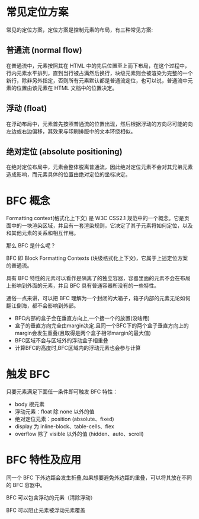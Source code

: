 # 常见定位方案
常见的定位方案，定位方案是控制元素的布局，有三种常见方案:
## 普通流 (normal flow)
在普通流中，元素按照其在 HTML 中的先后位置至上而下布局，在这个过程中，行内元素水平排列，直到当行被占满然后换行，块级元素则会被渲染为完整的一个新行，除非另外指定，否则所有元素默认都是普通流定位，也可以说，普通流中元素的位置由该元素在 HTML 文档中的位置决定。

## 浮动 (float)
在浮动布局中，元素首先按照普通流的位置出现，然后根据浮动的方向尽可能的向左边或右边偏移，其效果与印刷排版中的文本环绕相似。

## 绝对定位 (absolute positioning)
在绝对定位布局中，元素会整体脱离普通流，因此绝对定位元素不会对其兄弟元素造成影响，而元素具体的位置由绝对定位的坐标决定。

# BFC 概念
Formatting context(格式化上下文) 是 W3C CSS2.1 规范中的一个概念。它是页面中的一块渲染区域，并且有一套渲染规则，它决定了其子元素将如何定位，以及和其他元素的关系和相互作用。


那么 BFC 是什么呢？

BFC 即 Block Formatting Contexts (块级格式化上下文)，它属于上述定位方案的普通流。

具有 BFC 特性的元素可以看作是隔离了的独立容器，容器里面的元素不会在布局上影响到外面的元素，并且 BFC 具有普通容器所没有的一些特性。

通俗一点来讲，可以把 BFC 理解为一个封闭的大箱子，箱子内部的元素无论如何翻江倒海，都不会影响到外部。

* BFC内部的盒子会在垂直方向上,一个接一个的放置(没啥用)
* 盒子的垂直方向完全由margin决定.且同一个BFC下的两个盒子垂直方向上的margin会发生重叠(且取得是两个盒子相邻margin的最大值)
* BFC区域不会与区域外的浮动盒子相重叠
* 计算BFC的高度时,BFC区域内的浮动元素也会参与计算

# 触发 BFC
只要元素满足下面任一条件即可触发 BFC 特性：
* body 根元素
* 浮动元素：float 除 none 以外的值
* 绝对定位元素：position (absolute、fixed)
* display 为 inline-block、table-cells、flex
* overflow 除了 visible 以外的值 (hidden、auto、scroll)

# BFC 特性及应用

同一个 BFC 下外边距会发生折叠,如果想要避免外边距的重叠，可以将其放在不同的 BFC 容器中。

BFC 可以包含浮动的元素（清除浮动）

BFC 可以阻止元素被浮动元素覆盖
